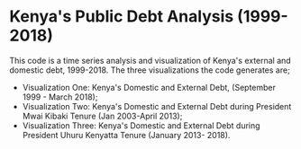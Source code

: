 # Kenya's Public Debt Analysis (1999-2018)
This code is a time series analysis and visualization of Kenya's external and domestic debt, 1999-2018. The three visualizations the code generates are;
- Visualization One: Kenya's Domestic and External Debt, (September 1999 - March 2018);
- Visualization Two: Kenya's Domestic and External Debt during President Mwai Kibaki Tenure (Jan 2003-April 2013);
- Visualization Three: Kenya's Domestic and External Debt during President Uhuru Kenyatta Tenure (January 2013- 2018). 
  

